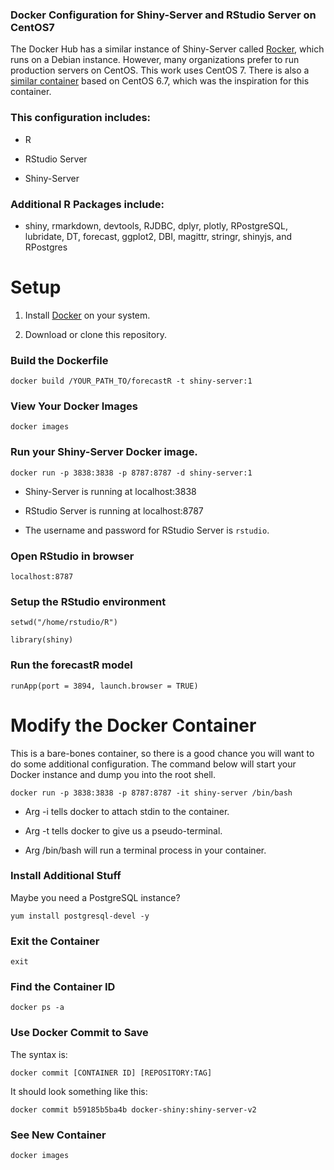 ### Docker Configuration for Shiny-Server and RStudio Server on CentOS7

The Docker Hub has a similar instance of Shiny-Server called [Rocker](https://hub.docker.com/r/rocker/shiny/), which runs on a Debian instance. However, many organizations prefer to run production servers on CentOS. This work uses CentOS 7. There is also a [similar container](https://github.com/smartinsightsfromdata/Docker-for-shiny-server-free-edition-on-centos) based on CentOS 6.7, which was the inspiration for this container. 

### This configuration includes:

* R

* RStudio Server

* Shiny-Server

### Additional R Packages include:

* shiny, rmarkdown, devtools, RJDBC, dplyr, plotly, RPostgreSQL, lubridate, DT, forecast, ggplot2, DBI, magittr, stringr, shinyjs, and RPostgres

# Setup

1. Install [Docker](https://docs.docker.com/engine/installation/) on your system.

2. Download or clone this repository.

### Build the Dockerfile

```
docker build /YOUR_PATH_TO/forecastR -t shiny-server:1
```

### View Your Docker Images

```
docker images
```

### Run your Shiny-Server Docker image.

```
docker run -p 3838:3838 -p 8787:8787 -d shiny-server:1
```

* Shiny-Server is running at localhost:3838

* RStudio Server is running at localhost:8787

* The username and password for RStudio Server is `rstudio`.

### Open RStudio in browser

```
localhost:8787
```

### Setup the RStudio environment
```
setwd("/home/rstudio/R")
```
```
library(shiny)
```
### Run the forecastR model
```
runApp(port = 3894, launch.browser = TRUE)
```

# Modify the Docker Container

This is a bare-bones container, so there is a good chance you will want to do some additional configuration. The command below will start your Docker instance and dump you into the root shell.

```
docker run -p 3838:3838 -p 8787:8787 -it shiny-server /bin/bash
```

* Arg -i tells docker to attach stdin to the container.

* Arg -t tells docker to give us a pseudo-terminal.

* Arg /bin/bash will run a terminal process in your container.

### Install Additional Stuff

Maybe you need a PostgreSQL instance?

```
yum install postgresql-devel -y
```

### Exit the Container

```
exit
```

### Find the Container ID

```
docker ps -a
```

### Use Docker Commit to Save

The syntax is:

```
docker commit [CONTAINER ID] [REPOSITORY:TAG]
```

It should look something like this:

```
docker commit b59185b5ba4b docker-shiny:shiny-server-v2
```

### See New Container

```
docker images
```